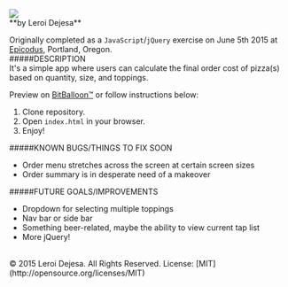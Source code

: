 <img src="http://i.imgur.com/vk4FUBL.png?1">
<br>
**by Leroi Dejesa**

Originally completed as a `JavaScript`/`jQuery` exercise on June 5th 2015 at [Epicodus](http://epicodus.com), Portland, Oregon. 
<br>
#####DESCRIPTION<br>
It's a simple app where users can calculate the final order cost of pizza(s) based on quantity, size, and toppings. 

Preview on [BitBalloon™](http://pizzaandbeer.bitballoon.com/) or follow instructions below:

1. Clone repository.
2. Open `index.html` in your browser.
3. Enjoy!


#####KNOWN BUGS/THINGS TO FIX SOON<br>
* Order menu stretches across the screen at certain screen sizes
* Order summary is in desperate need of a makeover

#####FUTURE GOALS/IMPROVEMENTS<br>
* Dropdown for selecting multiple toppings
* Nav bar or side bar
* Something beer-related, maybe the ability to view current tap list
* More jQuery!


<br>
© 2015 Leroi Dejesa. All Rights Reserved. License: [MIT](http://opensource.org/licenses/MIT)

